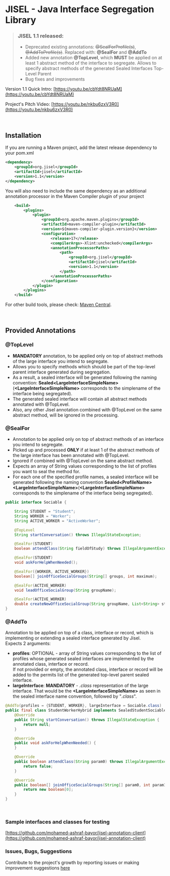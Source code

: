 # JISEL - Java Interface Segregation Library


> ### JISEL 1.1 released:
> - Deprecated existing annotations: ~~@SealForProfile(s)~~, ~~@AddToProfile(s)~~. Replaced with: **@SealFor** and **@AddTo**
> - Added new annotation **@TopLevel**, which **MUST** be applied on at least 1 abstract method of the interface to segregate. Allows to specify abstract methods of the generated Sealed Interfaces Top-Level Parent
> - Bug fixes and improvements

Version 1.1 Quick Intro: [https://youtu.be/cbYdt8NRUaM](https://youtu.be/cbYdt8NRUaM)

Project's Pitch Video: [https://youtu.be/nkbu6zxV3R0](https://youtu.be/nkbu6zxV3R0)

<br>

## Installation

If you are running a Maven project, add the latest release dependency to your pom.xml
```xml
<dependency>
    <groupId>org.jisel</groupId>
    <artifactId>jisel</artifactId>
    <version>1.1</version>
</dependency>
``` 
You will also need to include the same dependency as an additional annotation processor in the Maven Compiler plugin of your project
```xml
    <build>
        <plugins>
            <plugin>
                <groupId>org.apache.maven.plugins</groupId>
                <artifactId>maven-compiler-plugin</artifactId>
                <version>${maven-compiler-plugin.version}</version>
                <configuration>
                    <release>17</release>
                    <compilerArgs>-Xlint:unchecked</compilerArgs>
                    <annotationProcessorPaths>
                        <path>
                            <groupId>org.jisel</groupId>
                            <artifactId>jisel</artifactId>
                            <version>1.1</version>
                        </path>
                    </annotationProcessorPaths>
                </configuration>
            </plugin>
        </plugins>
    </build>
```

For other build tools, please check: [Maven Central](https://search.maven.org/artifact/org.jisel/jisel/1.1/jar).

<br>

## Provided Annotations

### @TopLevel
- **MANDATORY** annotation, to be applied only on top of abstract methods of the large interface you intend to segregate.<br>
- Allows you to specify methods which should be part of the top-level parent interface generated during segregation.<br>
- As a result, a sealed interface will be generated following the naming convention:
  <b>Sealed&#60;LargeInterfaceSimpleName&#62;</b> (<b>&#60;LargeInterfaceSimpleName&#62;</b> corresponds to the simplename of the interface being segregated).<br>
- The generated sealed interface will contain all abstract methods annotated with &#64;TopLevel.<br>
- Also, any other Jisel annotation combined with &#64;TopLevel on the same abstract method, will be ignored in the processing.

### @SealFor
- Annotation to be applied only on top of abstract methods of an interface you intend to segregate.<br>
- Picked up and processed <b>ONLY</b> if at least 1 of the abstract methods of the large interface has been annotated with &#64;TopLevel.<br>
- Ignored if combined with &#64;TopLevel on the same abstract method.<br>
- Expects an array of String values corresponding to the list of profiles you want to seal the method for.<br>
- For each one of the specified profile names, a sealed interface will be generated following the naming convention <b>Sealed&#60;ProfileName&#62;&#60;LargeInterfaceSimpleName&#62;</b>(<b>&#60;LargeInterfaceSimpleName&#62;</b> corresponds to the simplename of the interface being segregated).
```java
public interface Sociable {

    String STUDENT = "Student";
    String WORKER = "Worker";
    String ACTIVE_WORKER = "ActiveWorker";

    @TopLevel
    String startConversation() throws IllegalStateException;

    @SealFor(STUDENT)
    boolean attendClass(String fieldOfStudy) throws IllegalArgumentException;

    @SealFor(STUDENT)
    void askForHelpWhenNeeded();

    @SealFor({WORKER, ACTIVE_WORKER})
    boolean[] joinOfficeSocialGroups(String[] groups, int maximum);

    @SealFor(ACTIVE_WORKER)
    void leadOfficeSocialGroup(String groupName);

    @SealFor(ACTIVE_WORKER)
    double createNewOfficeSocialGroup(String groupName, List<String> starters) throws ArithmeticException;
}
```

### @AddTo
Annotation to be applied on top of a class, interface or record, which is implementing or extending a sealed interface generated by Jisel.<br>
Expects 2 arguments:
- <b>profiles</b>: OPTIONAL - array of String values corresponding to the list of profiles whose generated sealed interfaces are implemented by the annotated class, interface or record.<br>
  If not provided or empty, the annotated class, interface or record will be added to the permits list of the generated top-level parent sealed interface.<br>
- <b>largeInterface</b>: <b>MANDATORY</b> - <i>.class</i> representation of the large interface. That would be the <b>&#60;LargeInterfaceSimpleName&#62;</b> as seen in the sealed interface name convention, followed by "<i>.class</i>".<br>
```java
@AddTo(profiles = {STUDENT, WORKER}, largeInterface = Sociable.class)
public final class StudentWorkerHybrid implements SealedStudentSociable, SealedWorkerSociable {
    @Override
    public String startConversation() throws IllegalStateException {
        return null;
    }

    @Override
    public void askForHelpWhenNeeded() {
    }

    @Override
    public boolean attendClass(String param0) throws IllegalArgumentException {
        return false;
    }

    @Override
    public boolean[] joinOfficeSocialGroups(String[] param0, int param1) {
        return new boolean[0];
    }
}
```

<br>

### Sample interfaces and classes for testing
[https://github.com/mohamed-ashraf-bayor/jisel-annotation-client](https://github.com/mohamed-ashraf-bayor/jisel-annotation-client)

### Issues, Bugs, Suggestions
Contribute to the project's growth by reporting issues or making improvement suggestions [here](https://github.com/mohamed-ashraf-bayor/jisel/issues/new/choose)


<br>
<br>
